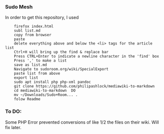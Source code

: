 ### Sudo Mesh

 In order to get this repository, I  used

 ``` wget https://sudoroom.org/wiki/Special:AllPages > index.html  
  	 firefox index.html  
  	 subl list.md  
  	 copy from browser    
  	 paste
  	 delete everything above and below the <li> tags for the article list
  	 Ctrl+H will bring up the find & replace bar
  	 Press CTRL+Enter to indicate a newline character in the 'find' box
  	 Press ',' to make a list  
  	 save as list.md  
  	 Navigate to sudoroom.org/wiki/SpecialExport
  	 paste list from above 
  	 export list
  	 sudo apt install php php-xml pandoc   
     git clone https://github.com/philipashlock/mediawiki-to-markdown  
     cd mediawiki-to-markdown  DO
     mv ~/Downloads/Sudo+Room... .
     folow Readme  
```
### To DO:

Some PHP Error prevented conversions of like 1/2 the files on their wiki. Will fix later.